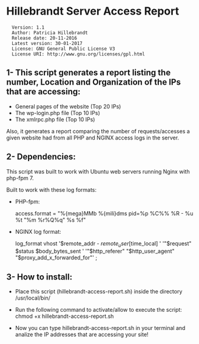 
# Hillebrandt Server Access Report

      Version: 1.1
      Author: Patricia Hillebrandt
      Release date: 20-11-2016
      Latest version: 30-01-2017
      License: GNU General Public License V3
      License URI: http://www.gnu.org/licenses/gpl.html

## 1- This script generates a report listing the number, Location and Organization of the IPs that are accessing:

- General pages of the website (Top 20 IPs)
- The wp-login.php file (Top 10 IPs)
- The xmlrpc.php file (Top 10 IPs)

Also, it generates a report comparing the number of requests/accesses a given website had from all PHP and NGINX access logs in the server.


## 2- Dependencies:

This script was built to work with Ubuntu web servers running Nginx with php-fpm 7.

Built to work with these log formats:

- PHP-fpm:

   access.format = "%{mega}MMb %{mili}dms pid=%p %C%% %R - %u %t \"%m %r%Q%q\" %s %f"

- NGINX log format:

   log_format vhost '$remote_addr - $remote_user [$time_local] '
        '"$request" $status $body_bytes_sent '
        '"$http_referer" "$http_user_agent" "$proxy_add_x_forwarded_for"' ;

## 3- How to install:

- Place this script (hillebrandt-access-report.sh) inside the directory /usr/local/bin/

- Run the following command to activate/allow to execute the script: chmod +x hillebrandt-access-report.sh

- Now you can type hillebrandt-access-report.sh in your terminal and analize the IP addresses that are accessing your site!